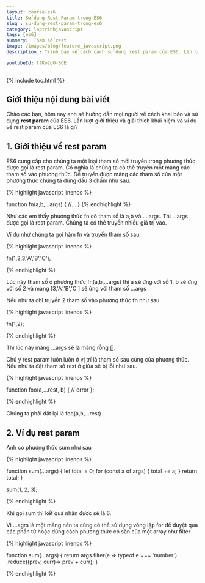 ```yaml
---
layout: course-es6
title: Sử dụng Rest Param trong ES6 
slug : su-dung-rest-param-trong-es6
category: laptrinhjavascript
tags: [es6]
summery:  Tham số rest
image: /images/blog/feature_javascript.png
description : Trình bày về cách cách sử dụng rest param của ES6. Lần lượt giới thiệu và giải thích khái niệm rest param trong phương thức của ES6 là gì? 

youtubeId: ttKo2gO-BCE
---
```


{% include toc.html %}

## **Giới thiệu nội dung bài viết**

Chào các bạn, hôm nay anh sẽ hướng dẫn mọi người về  cách khai báo và sử dụng <b>rest param </b> của ES6. Lần lượt giới thiệu và giải thích khái niệm và ví dụ về rest param của ES6 là gì? 

## **1. Giới thiệu về rest param**

ES6 cung cấp cho chúng ta một loại tham số mới truyền trong phương thức được gọi là rest param. Có nghĩa là chúng ta có thể truyền một mảng các tham số vào phương thức. Để truyền được mảng các tham số của một phương thức chúng ta dùng dấu 3 chấm như sau.

{% highlight javascript  linenos %}

function fn(a,b,...args) {
   //...
}
{% endhighlight %}

Như các em thấy phương thức fn có tham số là a,b và ... args. Thì ...args được gọi là rest param. Chúng ta có thể truyền nhiều giá trị vào.

Ví dụ như chúng ta gọi hàm fn và truyền tham số sau

{% highlight javascript  linenos %}

fn(1,2,3,'A','B','C');

{% endhighlight %}

Lúc này tham số ở phương thức fn(a,b,...args) thì a sẽ ứng với số 1, b sẽ ứng với số 2 và mảng [3,'A','B','C'] sẽ ứng với tham số ...args

Nếu như ta chỉ truyền 2 tham số vào phương thức fn như sau

{% highlight javascript  linenos %}

fn(1,2);

{% endhighlight %}

Thì lúc này mảng ...args sẽ là mảng rỗng [].

Chú ý rest param luôn luôn ở vị trí là tham số sau cùng của phương thức. Nếu như ta đặt tham số rest ở giữa sẽ bị lỗi như sau.


{% highlight javascript  linenos %}

function foo(a,...rest, b) {
 // error
};

{% endhighlight %}

Chúng ta phải đặt lại là foo(a,b,...rest)

## **2. Ví dụ rest param**

Anh có phương thức sum như sau


{% highlight javascript  linenos %}

function sum(...args) {
    let total = 0;
    for (const a of args) {
        total += a;
    }
    return total;
}

sum(1, 2, 3);

{% endhighlight %}

Khi gọi sum thì kết quả nhận được sẽ là 6.

Vì ...agrs là một mảng nên ta cũng có thể sử dụng vòng lặp for để duyệt qua các phần tử hoặc dùng cách phương thức có sẳn của một array như filter


{% highlight javascript  linenos %}

function sum(...args) {
    return args.filter(e => typeof e === 'number')
        .reduce((prev, curr)=> prev + curr);
} 


{% endhighlight %}




































